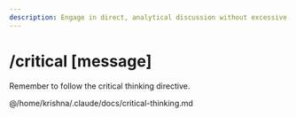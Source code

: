 ```yaml
---
description: Engage in direct, analytical discussion without excessive agreement or superlatives.
---
```


# /critical [message]

Remember to follow the critical thinking directive.

<critical-directive>
@/home/krishna/.claude/docs/critical-thinking.md
</critical-directive>
